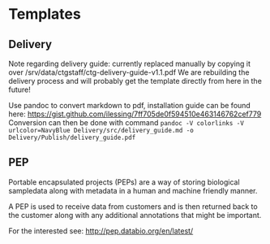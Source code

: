 # Templates

## Delivery
Note regarding delivery guide: currently replaced manually by copying it over /srv/data/ctgstaff/ctg-delivery-guide-v1.1.pdf
We are rebuilding the delivery process and will probably get the template directly from here in the future!

Use pandoc to convert markdown to pdf, installation guide can be found here: https://gist.github.com/ilessing/7ff705de0f594510e463146762cef779
Conversion can then be done with command `pandoc -V colorlinks -V urlcolor=NavyBlue Delivery/src/delivery_guide.md -o Delivery/Publish/delivery_guide.pdf`

## PEP
Portable encapsulated projects (PEPs) are a way of storing biological sampledata along with metadata in a human and machine friendly manner. 

A PEP is used to receive data from customers and is then returned back to the customer along with any additional annotations that might be important.

For the interested see:
http://pep.databio.org/en/latest/
